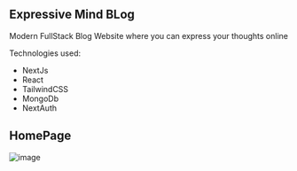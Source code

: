 ## Expressive Mind BLog

Modern FullStack Blog Website where you can express your thoughts online

Technologies used:
- NextJs
- React
- TailwindCSS
- MongoDb
- NextAuth

## HomePage
![image](https://github.com/Lienkulet/Expressive-Mind/assets/104018505/6feaef42-cb27-4d5d-8a64-6ebd8982ebf2)
